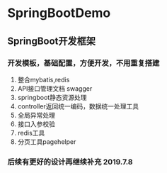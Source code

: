 # SpringBootDemo
## SpringBoot开发框架

### 开发模板，基础配置，方便开发，不用重复搭建

1. 整合mybatis,redis
2. API接口管理文档 swagger
3. springboot静态资源处理
4. controller返回统一编码，数据统一处理工具
5. 全局异常处理
6. 接口入参校验
7. redis工具
8. 分页工具pagehelper

### 后续有更好的设计再继续补充 2019.7.8
